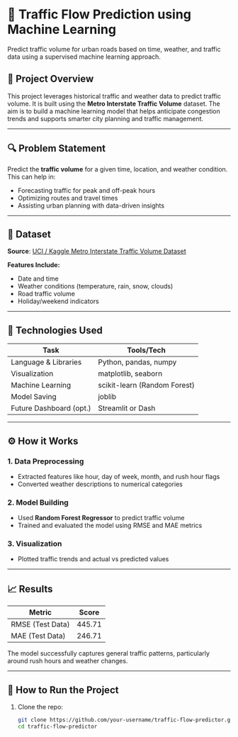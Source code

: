 # 🚦 Traffic Flow Prediction using Machine Learning

Predict traffic volume for urban roads based on time, weather, and traffic data using a supervised machine learning approach.

## 📌 Project Overview

This project leverages historical traffic and weather data to predict traffic volume. It is built using the **Metro Interstate Traffic Volume** dataset. The aim is to build a machine learning model that helps anticipate congestion trends and supports smarter city planning and traffic management.

---

## 🔍 Problem Statement

Predict the **traffic volume** for a given time, location, and weather condition. This can help in:

- Forecasting traffic for peak and off-peak hours
- Optimizing routes and travel times
- Assisting urban planning with data-driven insights

---

## 📁 Dataset

**Source**: [UCI / Kaggle Metro Interstate Traffic Volume Dataset](https://archive.ics.uci.edu/ml/datasets/Metro+Interstate+Traffic+Volume)

**Features Include:**
- Date and time
- Weather conditions (temperature, rain, snow, clouds)
- Road traffic volume
- Holiday/weekend indicators

---

## 🧰 Technologies Used

| Task                     | Tools/Tech                   |
|--------------------------|------------------------------|
| Language & Libraries     | Python, pandas, numpy        |
| Visualization            | matplotlib, seaborn          |
| Machine Learning         | scikit-learn (Random Forest) |
| Model Saving             | joblib                       |
| Future Dashboard (opt.)  | Streamlit or Dash            |

---

## ⚙️ How it Works

### 1. Data Preprocessing
- Extracted features like hour, day of week, month, and rush hour flags
- Converted weather descriptions to numerical categories

### 2. Model Building
- Used **Random Forest Regressor** to predict traffic volume
- Trained and evaluated the model using RMSE and MAE metrics

### 3. Visualization
- Plotted traffic trends and actual vs predicted values

---

## 📈 Results

| Metric              | Score         |
|---------------------|---------------|
| RMSE (Test Data)    |  445.71       |
| MAE (Test Data)     |  246.71       |

The model successfully captures general traffic patterns, particularly around rush hours and weather changes.

---

## 🚀 How to Run the Project

1. Clone the repo:
   ```bash
   git clone https://github.com/your-username/traffic-flow-predictor.git
   cd traffic-flow-predictor
